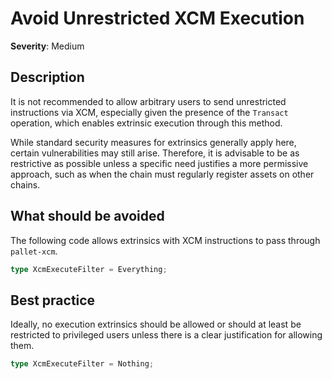 # Avoid Unrestricted XCM Execution

**Severity**: Medium

## Description

It is not recommended to allow arbitrary users to send unrestricted instructions via XCM, especially given the presence
of the `Transact` operation, which enables extrinsic execution through this method.

While standard security measures for extrinsics generally apply here, certain vulnerabilities may still arise.
Therefore, it is advisable to be as restrictive as possible unless a specific need justifies a more permissive approach,
such as when the chain must regularly register assets on other chains.

## What should be avoided

The following code allows extrinsics with XCM instructions to pass through `pallet-xcm`.

```rust
type XcmExecuteFilter = Everything;
```

## Best practice

Ideally, no execution extrinsics should be allowed or should at least be restricted to privileged users unless there is
a clear justification for allowing them.

```rust
type XcmExecuteFilter = Nothing;
```
